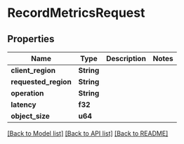 # RecordMetricsRequest

## Properties

Name | Type | Description | Notes
------------ | ------------- | ------------- | -------------
**client_region** | **String** |  | 
**requested_region** | **String** |  | 
**operation** | **String** |  | 
**latency** | **f32** |  | 
**object_size** | **u64** |  | 

[[Back to Model list]](../README.md#documentation-for-models) [[Back to API list]](../README.md#documentation-for-api-endpoints) [[Back to README]](../README.md)


